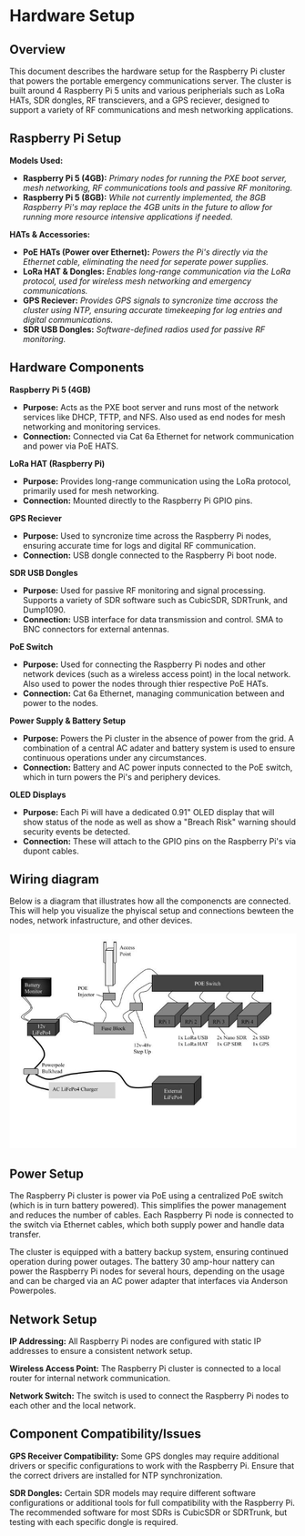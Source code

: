 # Hardware Setup

## Overview
This document describes the hardware setup for the Raspberry Pi cluster that powers the portable emergency communications server. The cluster is built around 4 Raspberry Pi 5 units and various peripherials such as LoRa HATs, SDR dongles, RF transcievers, and a GPS reciever, designed to support a variety of RF communications and mesh networking applications.

## Raspberry Pi Setup
**Models Used:**
- **Raspberry Pi 5 (4GB):** *Primary nodes for running the PXE boot server, mesh networking, RF communications tools and passive RF monitoring.*
- **Raspberry Pi 5 (8GB):** *While not currently implemented, the 8GB Raspberry Pi's may replace the 4GB units in the future to allow for running more resource intensive applications if needed.*

**HATs & Accessories:**
- **PoE HATs (Power over Ethernet):** *Powers the Pi's directly via the Ethernet cable, eliminating the need for seperate power supplies.*
- **LoRa HAT & Dongles:** *Enables long-range communication via the LoRa protocol, used for wireless mesh networking and emergency communications.*
- **GPS Reciever:** *Provides GPS signals to syncronize time accross the cluster using NTP, ensuring accurate timekeeping for log entries and digital communications.*
- **SDR USB Dongles:** *Software-defined radios used for passive RF monitoring.*

## Hardware Components
**Raspberry Pi 5 (4GB)**
- **Purpose:** Acts as the PXE boot server and runs most of the network services like DHCP, TFTP, and NFS. Also used as end nodes for mesh networking and monitoring services.
- **Connection:** Connected via Cat 6a Ethernet for network communication and power via PoE HATS.

**LoRa HAT (Raspberry Pi)**
- **Purpose:** Provides long-range communication using the LoRa protocol, primarily used for mesh networking.
- **Connection:** Mounted directly to the Raspberry Pi GPIO pins.

**GPS Reciever**
- **Purpose:** Used to syncronize time across the Raspberry Pi nodes, ensuring accurate time for logs and digital RF communication.
- **Connection:** USB dongle connected to the Raspberry Pi boot node.

**SDR USB Dongles**
- **Purpose:** Used for passive RF monitoring and signal processing. Supports a variety of SDR software such as CubicSDR, SDRTrunk, and Dump1090.
- **Connection:** USB interface for data transmission and control. SMA to BNC connectors for external antennas.

**PoE Switch**
- **Purpose:** Used for connecting the Raspberry Pi nodes and other network devices (such as a wireless access point) in the local network. Also used to power the nodes through thier respective PoE HATs.
- **Connection:** Cat 6a Ethernet, managing communication between and power to the nodes.

**Power Supply & Battery Setup**
- **Purpose:** Powers the Pi cluster in the absence of power from the grid. A combination of a central AC adater and battery system is used to ensure continuous operations under any circumstances.
- **Connection:** Battery and AC power inputs connected to the PoE switch, which in turn powers the Pi's and periphery devices.

**OLED Displays**
- **Purpose:** Each Pi will have a dedicated 0.91" OLED display that will show status of the node as well as show a "Breach Risk" warning should security events be detected.
- **Connection:** These will attach to the GPIO pins on the Raspberry Pi's via dupont cables.

## Wiring diagram
Below is a diagram that illustrates how all the componencts are connected. This will help you visualize the phyiscal setup and connections bewteen the nodes, network infastructure, and other devices.

![Wiring Diagram](https://github.com/VidiVici98/Portable-Pi-5-Cluster-Server/blob/384e3a24f11a2ef5fdc4da2f00980558961ccbf6/docs/assets/Server_Diagram.jpg)

## Power Setup
The Raspberry Pi cluster is power via PoE using a centralized PoE switch (which is in turn battery powered). This simplifies the power management and reduces the number of cables. Each Raspberry Pi node is connected to the switch via Ethernet cables, which both supply power and handle data transfer.

The cluster is equipped with a battery backup system, ensuring continued operation during power outages. The battery 30 amp-hour nattery can power the Raspberry Pi nodes for several hours, depending on the usage and can be charged via an AC power adapter that interfaces via Anderson Powerpoles.

## Network Setup

**IP Addressing:** All Raspberry Pi nodes are configured with static IP addresses to ensure a consistent network setup.

**Wireless Access Point:** The Raspberry Pi cluster is connected to a local router for internal network communication.

**Network Switch:** The switch is used to connect the Raspberry Pi nodes to each other and the local network.

## Component Compatibility/Issues

**GPS Receiver Compatibility:** Some GPS dongles may require additional drivers or specific configurations to work with the Raspberry Pi. Ensure that the correct drivers are installed for NTP synchronization.

**SDR Dongles:** Certain SDR models may require different software configurations or additional tools for full compatibility with the Raspberry Pi. The recommended software for most SDRs is CubicSDR or SDRTrunk, but testing with each specific dongle is required.
